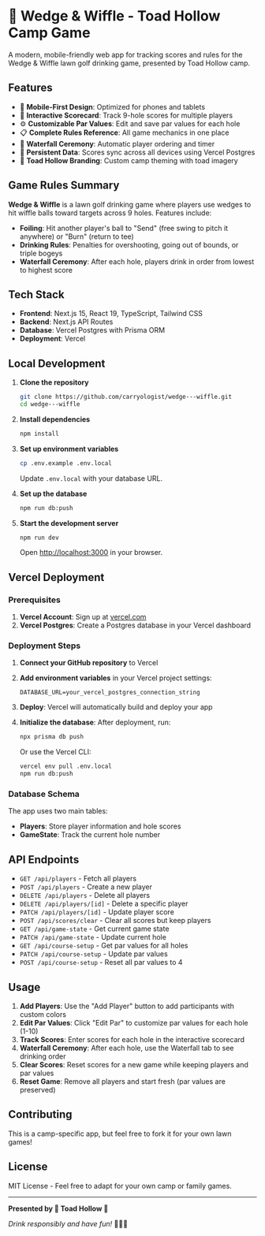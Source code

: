 # 🐸 Wedge & Wiffle - Toad Hollow Camp Game

A modern, mobile-friendly web app for tracking scores and rules for the Wedge & Wiffle lawn golf drinking game, presented by Toad Hollow camp.

## Features

- 📱 **Mobile-First Design**: Optimized for phones and tablets
- 🎯 **Interactive Scorecard**: Track 9-hole scores for multiple players
- ⚙️ **Customizable Par Values**: Edit and save par values for each hole
- 📋 **Complete Rules Reference**: All game mechanics in one place
- 🌊 **Waterfall Ceremony**: Automatic player ordering and timer
- 🔄 **Persistent Data**: Scores sync across all devices using Vercel Postgres
- 🎨 **Toad Hollow Branding**: Custom camp theming with toad imagery

## Game Rules Summary

**Wedge & Wiffle** is a lawn golf drinking game where players use wedges to hit wiffle balls toward targets across 9 holes. Features include:

- **Foiling**: Hit another player's ball to "Send" (free swing to pitch it anywhere) or "Burn" (return to tee)
- **Drinking Rules**: Penalties for overshooting, going out of bounds, or triple bogeys
- **Waterfall Ceremony**: After each hole, players drink in order from lowest to highest score

## Tech Stack

- **Frontend**: Next.js 15, React 19, TypeScript, Tailwind CSS
- **Backend**: Next.js API Routes
- **Database**: Vercel Postgres with Prisma ORM
- **Deployment**: Vercel

## Local Development

1. **Clone the repository**
   ```bash
   git clone https://github.com/carryologist/wedge---wiffle.git
   cd wedge---wiffle
   ```

2. **Install dependencies**
   ```bash
   npm install
   ```

3. **Set up environment variables**
   ```bash
   cp .env.example .env.local
   ```
   Update `.env.local` with your database URL.

4. **Set up the database**
   ```bash
   npm run db:push
   ```

5. **Start the development server**
   ```bash
   npm run dev
   ```

   Open [http://localhost:3000](http://localhost:3000) in your browser.

## Vercel Deployment

### Prerequisites

1. **Vercel Account**: Sign up at [vercel.com](https://vercel.com)
2. **Vercel Postgres**: Create a Postgres database in your Vercel dashboard

### Deployment Steps

1. **Connect your GitHub repository** to Vercel

2. **Add environment variables** in your Vercel project settings:
   ```
   DATABASE_URL=your_vercel_postgres_connection_string
   ```

3. **Deploy**: Vercel will automatically build and deploy your app

4. **Initialize the database**: After deployment, run:
   ```bash
   npx prisma db push
   ```
   Or use the Vercel CLI:
   ```bash
   vercel env pull .env.local
   npm run db:push
   ```

### Database Schema

The app uses two main tables:

- **Players**: Store player information and hole scores
- **GameState**: Track the current hole number

## API Endpoints

- `GET /api/players` - Fetch all players
- `POST /api/players` - Create a new player
- `DELETE /api/players` - Delete all players
- `DELETE /api/players/[id]` - Delete a specific player
- `PATCH /api/players/[id]` - Update player score
- `POST /api/scores/clear` - Clear all scores but keep players
- `GET /api/game-state` - Get current game state
- `PATCH /api/game-state` - Update current hole
- `GET /api/course-setup` - Get par values for all holes
- `PATCH /api/course-setup` - Update par values
- `POST /api/course-setup` - Reset all par values to 4

## Usage

1. **Add Players**: Use the "Add Player" button to add participants with custom colors
2. **Edit Par Values**: Click "Edit Par" to customize par values for each hole (1-10)
3. **Track Scores**: Enter scores for each hole in the interactive scorecard
4. **Waterfall Ceremony**: After each hole, use the Waterfall tab to see drinking order
5. **Clear Scores**: Reset scores for a new game while keeping players and par values
6. **Reset Game**: Remove all players and start fresh (par values are preserved)

## Contributing

This is a camp-specific app, but feel free to fork it for your own lawn games!

## License

MIT License - Feel free to adapt for your own camp or family games.

---

**Presented by 🐸 Toad Hollow 🐸**

*Drink responsibly and have fun!* 🍻🏌️‍♂️